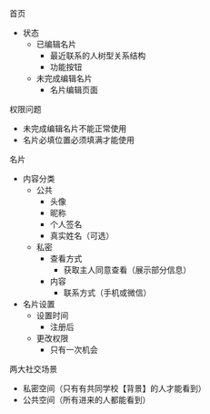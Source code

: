 首页

- 状态
  - 已编辑名片
    - 最近联系的人树型关系结构
    - 功能按钮
  - 未完成编辑名片
    - 名片编辑页面

权限问题

- 未完成编辑名片不能正常使用
- 名片必填位置必须填满才能使用

名片

- 内容分类
  - 公共
    - 头像
    - 昵称
    - 个人签名
    - 真实姓名（可选）
  - 私密
    - 查看方式
      - 获取主人同意查看（展示部分信息）
    - 内容
      - 联系方式（手机或微信）
- 名片设置
  - 设置时间
    - 注册后
  - 更改权限
    - 只有一次机会

两大社交场景

- 私密空间（只有有共同学校【背景】的人才能看到）
- 公共空间（所有进来的人都能看到）